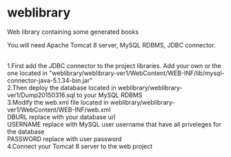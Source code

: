 # weblibrary
Web library containing some generated books

You will need Apache Tomcat 8 server, MySQL RDBMS, JDBC connector.

<br />1.First add the JDBC connector to the project libraries. Add your own or the one located in "weblibrary/weblibrary-ver1/WebContent/WEB-INF/lib/mysql-connector-java-5.1.34-bin.jar"
<br />2.Then deploy the database located in weblibrary/weblibrary-ver1/Dump20150316.sql to your MySQL RDBMS
<br />3.Modify the web.xml file located in weblibrary/weblibrary-ver1/WebContent/WEB-INF/web.xml 
<br />DBURL replace with your database url
<br />USERNAME replace with MySQL user username that have all priveleges for the database
<br />PASSWORD replace with user password 
<br />4.Connect your Tomcat 8 server to the web project

